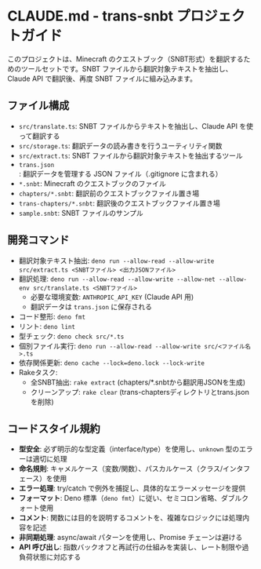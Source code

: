 # CLAUDE.md - trans-snbt プロジェクトガイド

このプロジェクトは、Minecraft のクエストブック（SNBT形式）を翻訳するためのツールセットです。SNBT ファイルから翻訳対象テキストを抽出し、Claude API で翻訳後、再度 SNBT ファイルに組み込みます。

## ファイル構成

- `src/translate.ts`: SNBT ファイルからテキストを抽出し、Claude API を使って翻訳する
- `src/storage.ts`: 翻訳データの読み書きを行うユーティリティ関数
- `src/extract.ts`: SNBT ファイルから翻訳対象テキストを抽出するツール
- `trans.json`: 翻訳データを管理する JSON ファイル（.gitignore に含まれる）
- `*.snbt`: Minecraft のクエストブックのファイル
- `chapters/*.snbt`: 翻訳前のクエストブックファイル置き場
- `trans-chapters/*.snbt`: 翻訳後のクエストブックファイル置き場
- `sample.snbt`: SNBT ファイルのサンプル

## 開発コマンド

- 翻訳対象テキスト抽出: `deno run --allow-read --allow-write src/extract.ts <SNBTファイル> <出力JSONファイル>`
- 翻訳処理: `deno run --allow-read --allow-write --allow-net --allow-env src/translate.ts <SNBTファイル>`
  - 必要な環境変数: `ANTHROPIC_API_KEY` (Claude API 用)
  - 翻訳データは `trans.json` に保存される
- コード整形: `deno fmt`
- リント: `deno lint`
- 型チェック: `deno check src/*.ts`
- 個別ファイル実行: `deno run --allow-read --allow-write src/<ファイル名>.ts`
- 依存関係更新: `deno cache --lock=deno.lock --lock-write`
- Rakeタスク:
  - 全SNBT抽出: `rake extract` (chapters/*.snbtから翻訳用JSONを生成)
  - クリーンアップ: `rake clear` (trans-chaptersディレクトリとtrans.jsonを削除)

## コードスタイル規約

- **型安全**: 必ず明示的な型定義（interface/type）を使用し、`unknown` 型のエラーは適切に処理
- **命名規則**: キャメルケース（変数/関数）、パスカルケース（クラス/インタフェース）を使用
- **エラー処理**: try/catch で例外を捕捉し、具体的なエラーメッセージを提供
- **フォーマット**: Deno 標準（`deno fmt`）に従い、セミコロン省略、ダブルクォート使用
- **コメント**: 関数には目的を説明するコメントを、複雑なロジックには処理内容を記述
- **非同期処理**: async/await パターンを使用し、Promise チェーンは避ける
- **API 呼び出し**: 指数バックオフと再試行の仕組みを実装し、レート制限や過負荷状態に対応する
